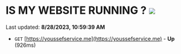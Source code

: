 # IS MY WEBSITE RUNNING ? [![](https://img.shields.io/static/v1?label=Sponsor&message=%E2%9D%A4&logo=GitHub&color=%23fe8e86)](https://github.com/sponsors/<username>)

Last updated: **8/28/2023, 10:59:39 AM**

- `GET` [https://youssefservice.me](https://youssefservice.me) - **Up** (926ms)
